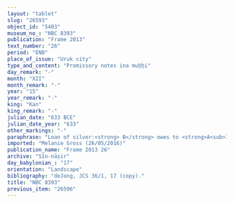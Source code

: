```yaml
---
layout: "tablet"
slug: "26593"
object_id: "5403"
museum_no_: "NBC 8393"
publication: "Frame 2013"
text_number: "26"
period: "ENB"
place_of_issue: "Uruk city"
type_and_content: "Promissory notes ina muẖẖi"
day_remark: "-"
month: "XII"
month_remark: "-"
year: "15"
year_remark: "-"
king: "Kan"
king_remark: "-"
julian_date: "633 BCE"
julian_date_year: "633"
other_markings: "-"
paraphrase: "Loan of silver:<strong> B</strong> owes to <strong>A<sub>1</sub></strong> and <strong>A<sub>2</sub> </strong>[x] minas of silver without interest (<em>qaqqadu</em>). Beginning with Nisān (I) of the following year (Kan 16), the debt bears interest of 11(+?) shekels of silver per year. An orchard (<em>kir&ucirc;</em>) of <strong>B</strong> is pledged to <strong>A<sub>1</sub></strong> and <strong>A<sub>2</sub></strong>. It adjoins the royal canal (<em>nār &scaron;arri</em>) and its four sides border on (the properties of) <strong>C<sub>1</sub></strong>, <strong>C<sub>2</sub></strong>, <strong>C<sub>3</sub></strong> and <strong>C<sub>4</sub></strong>. The remainder of the tablet is not preserved.<br /> &nbsp;<br /> <strong>A<sub>1</sub></strong> = Bēl-ahu-iddin/Ubāru; <strong>A<sub>2</sub> </strong>= &Scaron;a-Nab&ucirc;-&scaron;ū/Nab&ucirc;-ēṭir; <strong>B </strong>= Mu&scaron;ēzib-Marduk/Kiribtu; <strong>C<sub>1</sub></strong>= [&hellip;]/Lū-ma&scaron;&scaron;&ucirc;ˀa; <strong>C<sub>2</sub></strong> = [&hellip;]/[&hellip;]; <strong>C<sub>3</sub></strong> = [&hellip;]/Nādin; <strong>C<sub>4</sub></strong> = [&hellip;]/[&hellip;]-erība<br /> &nbsp;"
imported: "Melanie Gross (26/05/2016)"
publication_name: "Frame 2013 26"
archive: "Sîn-nāṣir"
day_babylonian_: "17"
orientation: "Landscape"
bibliography: "deJong, JCS 36/1, 17 (copy)."
title: "NBC 8393"
previous_item: "26596"
---
```

